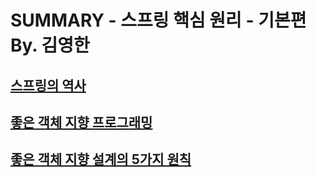 # SUMMARY - 스프링 핵심 원리 - 기본편 By. 김영한

## [스프링의 역사](https://github.com/codesejin/spring-core/blob/ed18bba067958706e4f8514a45b88f1d4ed74ec3/Downloads/study/core/summary/C1_1_%EC%8A%A4%ED%94%84%EB%A7%81%EC%9D%98%20%EC%97%AD%EC%82%AC.md)
## [좋은 객체 지향 프로그래밍](https://github.com/codesejin/spring-core/blob/ed18bba067958706e4f8514a45b88f1d4ed74ec3/Downloads/study/core/summary/C1_3_%EC%A2%8B%EC%9D%80%20%EA%B0%9D%EC%B2%B4%20%EC%A7%80%ED%96%A5%20%ED%94%84%EB%A1%9C%EA%B7%B8%EB%9E%98%EB%B0%8D.md)
## [좋은 객체 지향 설계의 5가지 원칙](https://github.com/codesejin/spring-core/blob/c468b81c0fd344e48ff913ef537ca506d1253450/Downloads/study/core/summary/C_1_4_%EC%A2%8B%EC%9D%80%20%EA%B0%9D%EC%B2%B4%20%EC%A7%80%ED%96%A5%20%EC%84%A4%EA%B3%84%EC%9D%98%205%EA%B0%80%EC%A7%80%20%EC%9B%90%EC%B9%99.md)
